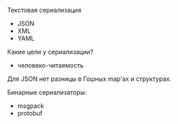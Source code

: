 Текстовая сериализация

* JSON
* XML
* YAML

Какие цели у сериализации?

* человеко-читаемость

Для JSON нет разницы в Гошных map'ах и структурах.

Бинарные сериализаторы:
* msgpack
* protobuf